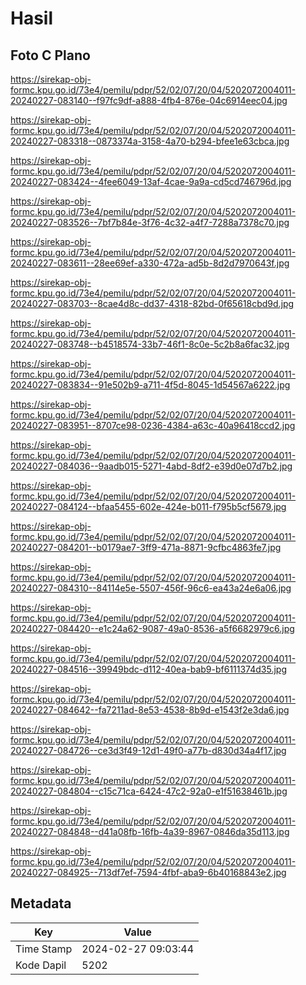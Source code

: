# Hasil

## Foto C Plano

https://sirekap-obj-formc.kpu.go.id/73e4/pemilu/pdpr/52/02/07/20/04/5202072004011-20240227-083140--f97fc9df-a888-4fb4-876e-04c6914eec04.jpg

https://sirekap-obj-formc.kpu.go.id/73e4/pemilu/pdpr/52/02/07/20/04/5202072004011-20240227-083318--0873374a-3158-4a70-b294-bfee1e63cbca.jpg

https://sirekap-obj-formc.kpu.go.id/73e4/pemilu/pdpr/52/02/07/20/04/5202072004011-20240227-083424--4fee6049-13af-4cae-9a9a-cd5cd746796d.jpg

https://sirekap-obj-formc.kpu.go.id/73e4/pemilu/pdpr/52/02/07/20/04/5202072004011-20240227-083526--7bf7b84e-3f76-4c32-a4f7-7288a7378c70.jpg

https://sirekap-obj-formc.kpu.go.id/73e4/pemilu/pdpr/52/02/07/20/04/5202072004011-20240227-083611--28ee69ef-a330-472a-ad5b-8d2d7970643f.jpg

https://sirekap-obj-formc.kpu.go.id/73e4/pemilu/pdpr/52/02/07/20/04/5202072004011-20240227-083703--8cae4d8c-dd37-4318-82bd-0f65618cbd9d.jpg

https://sirekap-obj-formc.kpu.go.id/73e4/pemilu/pdpr/52/02/07/20/04/5202072004011-20240227-083748--b4518574-33b7-46f1-8c0e-5c2b8a6fac32.jpg

https://sirekap-obj-formc.kpu.go.id/73e4/pemilu/pdpr/52/02/07/20/04/5202072004011-20240227-083834--91e502b9-a711-4f5d-8045-1d54567a6222.jpg

https://sirekap-obj-formc.kpu.go.id/73e4/pemilu/pdpr/52/02/07/20/04/5202072004011-20240227-083951--8707ce98-0236-4384-a63c-40a96418ccd2.jpg

https://sirekap-obj-formc.kpu.go.id/73e4/pemilu/pdpr/52/02/07/20/04/5202072004011-20240227-084036--9aadb015-5271-4abd-8df2-e39d0e07d7b2.jpg

https://sirekap-obj-formc.kpu.go.id/73e4/pemilu/pdpr/52/02/07/20/04/5202072004011-20240227-084124--bfaa5455-602e-424e-b011-f795b5cf5679.jpg

https://sirekap-obj-formc.kpu.go.id/73e4/pemilu/pdpr/52/02/07/20/04/5202072004011-20240227-084201--b0179ae7-3ff9-471a-8871-9cfbc4863fe7.jpg

https://sirekap-obj-formc.kpu.go.id/73e4/pemilu/pdpr/52/02/07/20/04/5202072004011-20240227-084310--84114e5e-5507-456f-96c6-ea43a24e6a06.jpg

https://sirekap-obj-formc.kpu.go.id/73e4/pemilu/pdpr/52/02/07/20/04/5202072004011-20240227-084420--e1c24a62-9087-49a0-8536-a5f6682979c6.jpg

https://sirekap-obj-formc.kpu.go.id/73e4/pemilu/pdpr/52/02/07/20/04/5202072004011-20240227-084516--39949bdc-d112-40ea-bab9-bf6111374d35.jpg

https://sirekap-obj-formc.kpu.go.id/73e4/pemilu/pdpr/52/02/07/20/04/5202072004011-20240227-084642--fa7211ad-8e53-4538-8b9d-e1543f2e3da6.jpg

https://sirekap-obj-formc.kpu.go.id/73e4/pemilu/pdpr/52/02/07/20/04/5202072004011-20240227-084726--ce3d3f49-12d1-49f0-a77b-d830d34a4f17.jpg

https://sirekap-obj-formc.kpu.go.id/73e4/pemilu/pdpr/52/02/07/20/04/5202072004011-20240227-084804--c15c71ca-6424-47c2-92a0-e1f51638461b.jpg

https://sirekap-obj-formc.kpu.go.id/73e4/pemilu/pdpr/52/02/07/20/04/5202072004011-20240227-084848--d41a08fb-16fb-4a39-8967-0846da35d113.jpg

https://sirekap-obj-formc.kpu.go.id/73e4/pemilu/pdpr/52/02/07/20/04/5202072004011-20240227-084925--713df7ef-7594-4fbf-aba9-6b40168843e2.jpg


## Metadata

| Key        | Value               |
| ---------- | ------------------- |
| Time Stamp | 2024-02-27 09:03:44 |
| Kode Dapil | 5202                |



